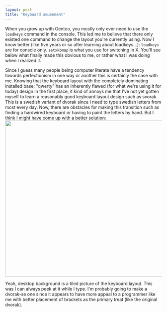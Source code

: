 ```yaml
---
layout: post
title: "Keyboard amusement"
---
```


When you grow up with Gentoo, you mostly only ever need to use the
``loadkeys`` command in the console. This led me to believe that there
only existed one command to change the layout you're currently
using. Now I know better (like five years or so after learning about
loadkeys...): ``loadkeys`` are for console only. ``setxkbmap`` is what
you use for switching in X. You'll see below what finally made this
obvious to me, or rather what I was doing when I realized it.

Since I guess many people being computer literate have a tendency
towards perfectionism in one way or another this is certainly the case
with me. Knowing that the keyboard layout with the completely
dominating installed base; "qwerty" has an inherently flawed (for what
we're using it for today) design in the first place, it kind of annoys
me that I've not yet gotten myself to learn a reasonably good keyboard
layout design such as svorak. This is a swedish variant of dvorak
since I need to type swedish letters from most every day. Now, there
are obstacles for making this transition such as finding a hardwired
keyboard or having to paint the letters by hand. But I think I might
have come up with a better solution: <img src="http://aron.nu/s.png"
style="undefined" height="501" width="803" />

Yeah, desktop background is a tiled picture of the keyboard
layout. This was I can always peek at it while I type. I'm probably
going to make a dvorak-se one since it appears to have more appeal to
a programmer like me with better placement of brackets as the primary
treat (like the original dvorak).
